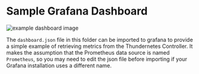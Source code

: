 # Sample Grafana Dashboard

![example dashboard image](./ExampleDashboard)

The `dashboard.json` file in this folder can be imported to grafana to provide a simple example of retrieving metrics from the Thundernetes Controller. It makes the assumption that the Prometheus data source is named `Prometheus`, so you may need to edit the json file before importing if your Grafana installation uses a different name.
